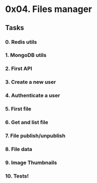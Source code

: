 # 0x04. Files manager

## Tasks

### 0. Redis utils

### 1. MongoDB utils

### 2. First API

### 3. Create a new user

### 4. Authenticate a user

### 5. First file

### 6. Get and list file

### 7. File publish/unpublish

### 8. File data

### 9. Image Thumbnails

### 10. Tests!

### 

###
